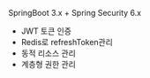 SpringBoot 3.x + Spring Security 6.x

* JWT 토큰 인증
* Redis로 refreshToken관리
* 동적 리소스 관리
* 계층형 권한 관리
  
